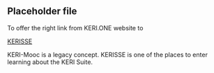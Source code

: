 ## Placeholder file

To offer the right link from KERI.ONE website to

[KERISSE](http://www.kerisse.org)

KERI-Mooc is a legacy concept. KERISSE is one of the places to enter learning about the KERI Suite.